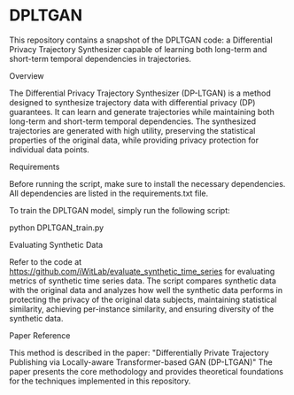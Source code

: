 # DPLTGAN
This repository contains a snapshot of the DPLTGAN code: a Differential Privacy Trajectory Synthesizer capable of learning both long-term and short-term temporal dependencies in trajectories. 

Overview

The Differential Privacy Trajectory Synthesizer (DP-LTGAN) is a method designed to synthesize trajectory data with differential privacy (DP) guarantees. It can learn and generate trajectories while maintaining both long-term and short-term temporal dependencies. The synthesized trajectories are generated with high utility, preserving the statistical properties of the original data, while providing privacy protection for individual data points.


Requirements

Before running the script, make sure to install the necessary dependencies. All dependencies are listed in the requirements.txt file.


To train the DPLTGAN model, simply run the following script:

python DPLTGAN_train.py


Evaluating Synthetic Data

Refer to the code at https://github.com/iWitLab/evaluate_synthetic_time_series for evaluating metrics of synthetic time series data. The script compares synthetic data with the original data and analyzes how well the synthetic data performs in protecting the privacy of the original data subjects, maintaining statistical similarity, achieving per-instance similarity, and ensuring diversity of the synthetic data.

Paper Reference

This method is described in the paper:
"Differentially Private Trajectory Publishing via Locally-aware Transformer-based GAN (DP-LTGAN)"
The paper presents the core methodology and provides theoretical foundations for the techniques implemented in this repository.
